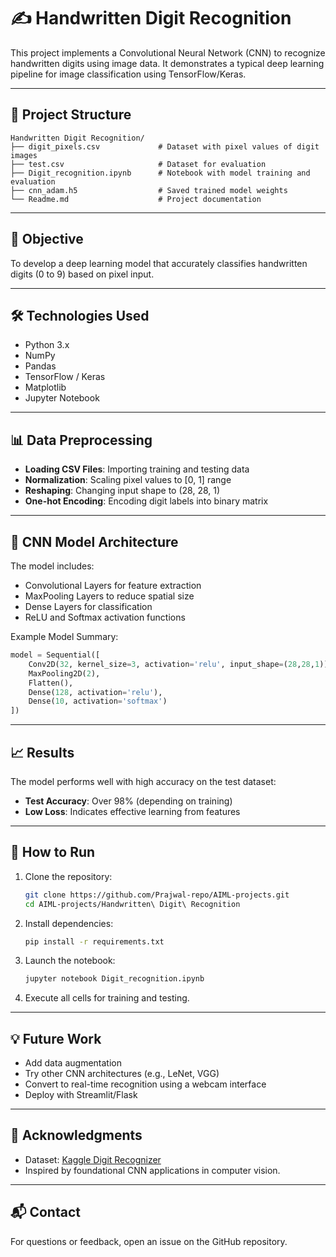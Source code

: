 
# ✍️ Handwritten Digit Recognition

This project implements a Convolutional Neural Network (CNN) to recognize handwritten digits using image data. It demonstrates a typical deep learning pipeline for image classification using TensorFlow/Keras.

---

## 📁 Project Structure

```
Handwritten Digit Recognition/
├── digit_pixels.csv             # Dataset with pixel values of digit images
├── test.csv                     # Dataset for evaluation
├── Digit_recognition.ipynb      # Notebook with model training and evaluation
├── cnn_adam.h5                  # Saved trained model weights
└── Readme.md                    # Project documentation
```

---

## 🎯 Objective

To develop a deep learning model that accurately classifies handwritten digits (0 to 9) based on pixel input.

---

## 🛠️ Technologies Used

- Python 3.x
- NumPy
- Pandas
- TensorFlow / Keras
- Matplotlib
- Jupyter Notebook

---

## 📊 Data Preprocessing

- **Loading CSV Files**: Importing training and testing data
- **Normalization**: Scaling pixel values to [0, 1] range
- **Reshaping**: Changing input shape to (28, 28, 1)
- **One-hot Encoding**: Encoding digit labels into binary matrix

---

## 🤖 CNN Model Architecture

The model includes:

- Convolutional Layers for feature extraction
- MaxPooling Layers to reduce spatial size
- Dense Layers for classification
- ReLU and Softmax activation functions

Example Model Summary:
```python
model = Sequential([
    Conv2D(32, kernel_size=3, activation='relu', input_shape=(28,28,1)),
    MaxPooling2D(2),
    Flatten(),
    Dense(128, activation='relu'),
    Dense(10, activation='softmax')
])
```

---

## 📈 Results

The model performs well with high accuracy on the test dataset:

- **Test Accuracy**: Over 98% (depending on training)
- **Low Loss**: Indicates effective learning from features

---

## 🚀 How to Run

1. Clone the repository:
   ```bash
   git clone https://github.com/Prajwal-repo/AIML-projects.git
   cd AIML-projects/Handwritten\ Digit\ Recognition
   ```

2. Install dependencies:
   ```bash
   pip install -r requirements.txt
   ```

3. Launch the notebook:
   ```bash
   jupyter notebook Digit_recognition.ipynb
   ```

4. Execute all cells for training and testing.

---

## 💡 Future Work

- Add data augmentation
- Try other CNN architectures (e.g., LeNet, VGG)
- Convert to real-time recognition using a webcam interface
- Deploy with Streamlit/Flask

---

## 🙌 Acknowledgments

- Dataset: [Kaggle Digit Recognizer](https://www.kaggle.com/datasets/hojjatk/mnist-dataset)
- Inspired by foundational CNN applications in computer vision.

---

## 📬 Contact

For questions or feedback, open an issue on the GitHub repository.
